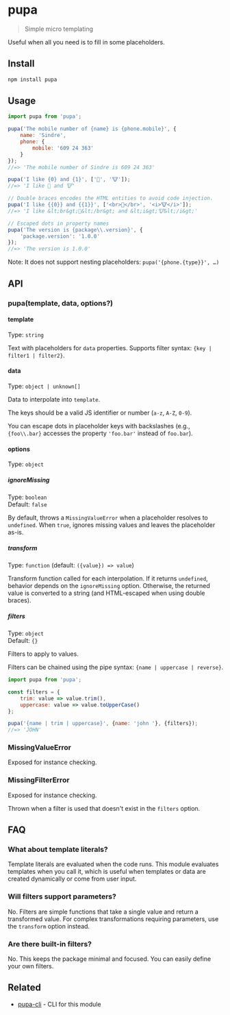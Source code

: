 # pupa

> Simple micro templating

Useful when all you need is to fill in some placeholders.

## Install

```sh
npm install pupa
```

## Usage

```js
import pupa from 'pupa';

pupa('The mobile number of {name} is {phone.mobile}', {
	name: 'Sindre',
	phone: {
		mobile: '609 24 363'
	}
});
//=> 'The mobile number of Sindre is 609 24 363'

pupa('I like {0} and {1}', ['🦄', '🐮']);
//=> 'I like 🦄 and 🐮'

// Double braces encodes the HTML entities to avoid code injection.
pupa('I like {{0}} and {{1}}', ['<br>🦄</br>', '<i>🐮</i>']);
//=> 'I like &lt;br&gt;🦄&lt;/br&gt; and &lt;i&gt;🐮&lt;/i&gt;'

// Escaped dots in property names
pupa('The version is {package\\.version}', {
	'package.version': '1.0.0'
});
//=> 'The version is 1.0.0'
```

Note: It does not support nesting placeholders: `pupa('{phone.{type}}', …)`

## API

### pupa(template, data, options?)

#### template

Type: `string`

Text with placeholders for `data` properties. Supports filter syntax: `{key | filter1 | filter2}`.

#### data

Type: `object | unknown[]`

Data to interpolate into `template`.

The keys should be a valid JS identifier or number (`a-z`, `A-Z`, `0-9`).

You can escape dots in placeholder keys with backslashes (e.g., `{foo\\.bar}` accesses the property `'foo.bar'` instead of `foo.bar`).

#### options

Type: `object`

##### ignoreMissing

Type: `boolean`\
Default: `false`

By default, throws a `MissingValueError` when a placeholder resolves to `undefined`. When `true`, ignores missing values and leaves the placeholder as-is.

##### transform

Type: `function` (default: `({value}) => value`)

Transform function called for each interpolation. If it returns `undefined`, behavior depends on the `ignoreMissing` option. Otherwise, the returned value is converted to a string (and HTML-escaped when using double braces).

##### filters

Type: `object`\
Default: `{}`

Filters to apply to values.

Filters can be chained using the pipe syntax: `{name | uppercase | reverse}`.

```js
import pupa from 'pupa';

const filters = {
	trim: value => value.trim(),
	uppercase: value => value.toUpperCase()
};

pupa('{name | trim | uppercase}', {name: 'john '}, {filters});
//=> 'JOHN'
```

### MissingValueError

Exposed for instance checking.

### MissingFilterError

Exposed for instance checking.

Thrown when a filter is used that doesn't exist in the `filters` option.

## FAQ

### What about template literals?

Template literals are evaluated when the code runs. This module evaluates templates when you call it, which is useful when templates or data are created dynamically or come from user input.

### Will filters support parameters?

No. Filters are simple functions that take a single value and return a transformed value. For complex transformations requiring parameters, use the `transform` option instead.

### Are there built-in filters?

No. This keeps the package minimal and focused. You can easily define your own filters.

## Related

- [pupa-cli](https://github.com/sindresorhus/pupa-cli) - CLI for this module
